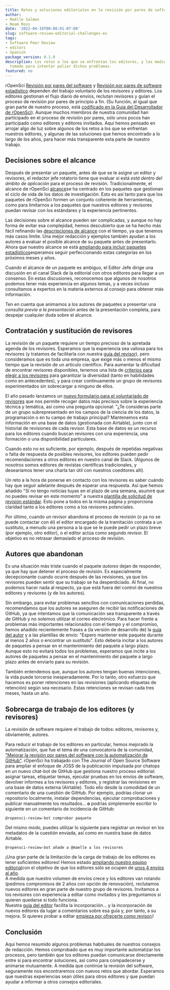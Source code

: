 ```yaml
---
title: Retos y soluciones editoriales en la revisión por pares de software
author:
- Maëlle Salmon
- Noam Ross
date: '2022-04-19T00:00:01-07:00'
slug: software-review-editorial-challenges-es
tags:
- Software Peer Review
- editors
- Spanish
package_version: 0.1.0
description: Los retos a los que se enfrentan los editores, y las medidas que hemos
  tomado para intentar paliar dichos problemas.
featured: no
---
```


rOpenSci [Revisión por pares del software](/software-review/) y [Revisión por pares de software estadístico](/stat-software-review/) dependen del trabajo voluntario de los revisores y editores.
Los editores gestionan el flujo diario de envíos, reclutan revisores y guían el proceso de revisión por pares de principio a fin.  (Su función, al igual que gran parte de nuestro proceso, está [codificado en la Guía del Desarrollador de rOpenSci](https://devguide.ropensci.org/editorguide.html)).   Aunque muchos miembros de nuestra comunidad han participado en el proceso de revisión por pares, sólo unos pocos han participado como editores y editores invitados. Aquí hemos pensado en arrojar algo de luz sobre algunos de los retos a los que se enfrentan nuestros editores, y algunas de las soluciones que hemos encontrado a lo largo de los años, para hacer más transparente esta parte de nuestro trabajo.

## Decisiones sobre el alcance

Después de presentar un paquete, antes de que se le asigne un editor y revisores, el redactor jefe rotatorio tiene que evaluar si está *está dentro del ámbito de aplicación* para el proceso de revisión.  Tradicionalmente, el alcance de rOpenSci [alcance](https://devguide.ropensci.org/policies.html#aims-and-scope)se ha centrado en los paquetes que gestionan el ciclo de vida de los datos de investigación. Esto es así tanto para que los paquetes de rOpenSci formen un conjunto coherente de herramientas, como para limitarnos a los paquetes que nuestros editores y revisores puedan revisar con los estándares y la experiencia pertinentes.

Las decisiones sobre el alcance pueden ser complicadas, y aunque no hay forma de evitar esa complejidad, hemos descubierto que se ha hecho más fácil refinando las [descripciones de alcance](https://devguide.ropensci.org/policies.html#aims-and-scope) con el tiempo, ya que tenemos más casos límite.
Una mejor redacción y ejemplos también ayudan a los autores a evaluar el posible alcance de su paquete antes de presentarlo.  Ahora que nuestro alcance se está [ampliando para incluir paquetes estadísticos](https://stats-devguide.ropensci.org/overview.html#overview-categories)esperamos seguir perfeccionando estas categorías en los próximos meses y años.

Cuando el alcance de un paquete es ambiguo, el Editor Jefe dirige una discusión en el canal Slack de la editorial con otros editores para llegar a un consenso.
En estas discusiones, reconocemos que algunos de nosotros podemos tener más experiencia en algunos temas, y a veces incluso consultamos a expertos en la materia externos al consejo para obtener más información.

Ten en cuenta que animamos a los autores de paquetes a presentar una *consulta previa a la presentación* antes de la presentación completa, para despejar cualquier duda sobre el alcance.

## Contratación y sustitución de revisores

La revisión de un paquete requiere un tiempo precioso de la apretada agenda de los revisores.
Esperamos que la experiencia sea valiosa para los revisores (y tratamos de facilitarla con nuestra [guía del revisor](https://devguide.ropensci.org/reviewerguide.html)), pero consideramos que es toda una empresa, que exige más o menos el mismo tiempo que la revisión de un artículo científico.
Para aumentar la dificultad de encontrar revisores disponibles, tenemos una lista de [criterios para elegir a los revisores](https://devguide.ropensci.org/editorguide.html#criteria-for-choosing-a-reviewer) para garantizar la diversidad (tanto en habilidades como en antecedentes), y para crear continuamente un grupo de revisores experimentados sin sobrecargar a ninguno de ellos.

El año pasado lanzamos un [nuevo formulario para el voluntariado de revisores](/blog/2021/11/18/devguide-0.7.0/#a-new-form-for-volunteer-reviewing) que nos permite recoger datos más precisos sobre la experiencia técnica y temática, así como una pregunta opcional: "¿Te consideras parte de un grupo subrepresentado en los campos de la ciencia de los datos, la programación o en tu campo de trabajo principal?
Mantenemos esta información en una base de datos (gestionada con Airtable), junto con el historial de revisiones de cada revisor.  Esta base de datos es un recurso para los editores cuando buscan revisores con una experiencia, una formación o una disponibilidad particulares.

Cuando esto no es suficiente, por ejemplo, después de repetidas negativas o falta de respuesta de posibles revisores, los editores pueden pedir recomendaciones a otros editores en nuestro canal de Slack. (Algunos de nosotros somos editores de revistas científicas tradicionales, y desearíamos tener una charla tan útil con nuestros coeditores allí).

Un reto a la hora de ponerse en contacto con los revisores es saber cuándo hay que seguir adelante después de esperar una respuesta.  Así que hemos añadido "Si no tengo noticias tuyas en el plazo de una semana, asumiré que no puedes revisar en este momento" a nuestra [plantilla de solicitud de revisión estándar](https://devguide.ropensci.org/reviewrequesttemplate.html). Esto pone a todos en la misma página y proporciona claridad tanto a los editores como a los revisores potenciales.

Por último, cuando un revisor abandona el proceso de revisión (o ya no se puede contactar con él)
el editor encargado de la tramitación contrata a un sustituto, a menudo una persona a la que se le puede pedir un plazo breve (por ejemplo, otro editor), o el editor actúa como segundo revisor.
El objetivo es no retrasar demasiado el proceso de revisión.

## Autores que abandonan

Es una situación más triste cuando el paquete *autores* dejan de responder, ya que hay que detener el proceso de revisión.
Es especialmente decepcionante cuando ocurre después de las revisiones, ya que los revisores pueden sentir que su trabajo se ha desperdiciado.
Al final, no podemos hacer nada al respecto, ya que está fuera del control de nuestros editores y revisores (y de los autores).

Sin embargo, para evitar problemas sencillos con comunicaciones perdidas, recomendamos que los autores se aseguren de recibir las notificaciones de GitHub, ya que intentamos que la comunicación sea transparente a través de GitHub y no solemos utilizar el correo electrónico.
Para hacer frente a problemas más importantes relacionados con el tiempo y el compromiso, hemos añadido recientemente frases a (la versión de desarrollo de) la [guía del autor](https://devdevguide.netlify.app/authors-guide.html) y a las plantillas de envío: "Espero mantener este paquete durante al menos 2 años o encontrar un sustituto".
Esto debería incitar a los autores de paquetes a pensar en el mantenimiento del paquete a largo plazo.
Aunque esto no evitará todos los problemas, esperamos que incite a los autores de paquetes a pensar en el mantenimiento del paquete a largo plazo antes de enviarlo para su revisión.

También entendemos que, aunque los autores tengan buenas intenciones, la vida puede torcerse inesperadamente.
Por lo tanto, otro esfuerzo que hacemos es poner retenciones en las revisiones (aplicando etiquetas de retención) según sea necesario.
Estas retenciones se revisan cada tres meses, hasta un año.

## Sobrecarga de trabajo de los editores (y revisores)

La revisión de software requiere el trabajo de todos: editores, revisores y, obviamente, autores.

Para reducir el trabajo de los editores en particular, hemos mejorado la automatización, que fue el tema de una convocatoria de la comunidad, ["Mejorar la revisión por pares del software con la automatización de GitHub"](/commcalls/dec2021-automation/).
rOpenSci ha trabajado con The Journal of Open Source Software para ampliar el enfoque de JOSS de la publicación impulsada por chatops en un nuevo chat-bot de GitHub que gestiona nuestro proceso editorial: asignar tareas, etiquetar temas, ejecutar pruebas en los envíos de software, devolver informes a los revisores y editores, y registrar las revisiones en una base de datos externa (Airtable). Todo ello desde la comodidad de un comentario de una cuestión de GitHub.
Por ejemplo, podrías clonar un repositorio localmente, instalar dependencias, ejecutar comprobaciones y publicar manualmente los resultados... **o** podrías simplemente escribir lo siguiente en un comentario de incidencia de GitHub:

```
@ropensci-review-bot comprobar paquete
```

Del mismo modo, puedes utilizar lo siguiente para registrar un revisor en los metadatos de la cuestión enviada, así como en nuestra base de datos Airtable.

```
@ropensci-review-bot añade a @maelle a los revisores
```

¡Una gran parte de la limitación de la carga de trabajo de los editores es tener suficientes editores!  Hemos estado [ampliando nuestro equipo editorial](/tags/editors/)con el objetivo de que los editores sólo se ocupen de [unos 4 envíos al año](https://devdevguide.netlify.app/editorguide.html#editors-responsabilities).  
A medida que nuestro volumen de envíos crece y los editores van rotando (pedimos compromisos de 2 años con opción de renovación), reclutamos nuevos editores en gran parte de nuestro grupo de revisores.
Invitamos a los revisores con experiencia a editar como invitados y les preguntamos si quieren quedarse si todo funciona.  
Nuestra [guía del editor](https://devguide.ropensci.org/editorguide.html) facilita la incorporación... y la incorporación de nuevos editores da lugar a comentarios sobre esa guía y, por tanto, a su mejora.
Si quieres probar a editar [empieza por ofrecerte como revisor](/software-reviewer)¡!

## Conclusión

Aquí hemos resumido algunos problemas habituales de nuestros consejos de redacción.
Hemos comprobado que es muy importante automatizar los procesos, pero también que los editores puedan comunicarse directamente entre sí para encontrar soluciones, así como para compadecerse y animarse mutuamente.
A medida que continúe la revisión del software, seguramente nos encontraremos con nuevos retos que abordar.
Esperamos que nuestras experiencias sean útiles para otros editores y que puedan ayudar a informar a otros consejos editoriales.


